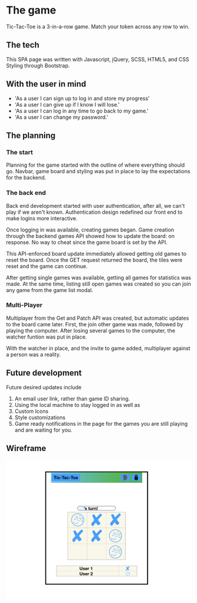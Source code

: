 # The game

Tic-Tac-Toe is a 3-in-a-row game. Match your token across any row to win.

## The tech

This SPA page was written with Javascript, jQuery, SCSS, HTML5, and CSS Styling through Bootstrap.

## With the user in mind
- 'As a user I can sign up to log in and store my progress'
- 'As a user I can give up if I know I will lose.'
- 'As a user I can log in any time to go back to my game.'
- 'As a user I can change my password.'

## The planning
### The start
Planning for the game started with the outline of where everything should go. Navbar, game board and styling was put in place to lay the expectations for the backend.
### The back end
Back end development started with user authentication, after all, we can't play if we aren't known. Authentication design redefined our front end to make logins more interactive.

Once logging in was available, creating games began. Game creation through the backend games API showed how to update the board: on response. No way to cheat since the game board is set by the API.

This API-enforced board update immediately allowed getting old games to reset the board. Once the GET request returned the board, the tiles were reset and the game can continue.

After getting single games was available, getting all games for statistics was made. At the same time, listing still open games was created so you can join any game from the game list modal.

### Multi-Player
Multiplayer from the Get and Patch API was created, but automatic updates to the board came later. First, the join other game was made, followed by playing the computer. After losing several games to the computer, the watcher funtion was put in place.

With the watcher in place, and the invite to game added, multiplayer against a person was a reality.

## Future development
Future desired updates include
1. An email user link, rather than game ID sharing.
2. Using the local machine to stay logged in as well as
  1. Custom Icons
  2. Style customizations
3. Game ready notifications in the page for the games you are still playing and are waiting for you.




## Wireframe
![Wireframe](https://github.com/BrianLM/tic-tac-toe/blob/master/wireframe/wireframe.001.png)
